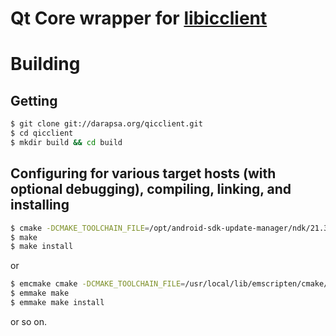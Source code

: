 # Qt Core wrapper for [libicclient](http://darapsa.org/libicclient)

# Building

## Getting

```sh
$ git clone git://darapsa.org/qicclient.git
$ cd qicclient
$ mkdir build && cd build
```

## Configuring for various target hosts (with optional debugging), compiling, linking, and installing

```sh
$ cmake -DCMAKE_TOOLCHAIN_FILE=/opt/android-sdk-update-manager/ndk/21.3.6528147/build/cmake/android.toolchain.cmake -DCMAKE_FIND_ROOT_PATH=/opt/Qt/5.15.2/android -DANDROID_NATIVE_API_LEVEL=21 -DANDROID_ABI=arm64-v8a -DCMAKE_INSTALL_PREFIX=/opt/Qt/5.15.2/android -DCMAKE_BUILD_TYPE=Debug ..
$ make
$ make install
```

or

```sh
$ emcmake cmake -DCMAKE_TOOLCHAIN_FILE=/usr/local/lib/emscripten/cmake/Modules/Platform/Emscripten.cmake -DQt5Core_DIR=/opt/Qt/5.15.2/wasm_32/lib/cmake/Qt5Core -DCMAKE_INSTALL_PREFIX=/usr/local/lib/emscripten/system -DCMAKE_BUILD_TYPE=Debug ..
$ emmake make
$ emmake make install
```

or so on.
